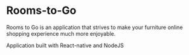 # Rooms-to-Go

Rooms to Go is an application that strives to make your furniture online shopping experience much more enjoyable.

Application built with React-native and NodeJS

